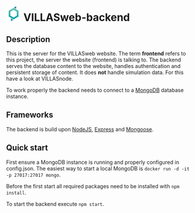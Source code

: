 # <img src="doc/pictures/villas_web.png" width=40 /> VILLASweb-backend

## Description
This is the server for the VILLASweb website. The term __frontend__ refers to this project, the server the website (frontend) is talking to.
The backend serves the database content to the website, handles authentication and persistent storage of content. It does __not__ handle simulation data. For this have a look at VILLASnode.

To work properly the backend needs to connect to a [MongoDB](https://www.mongodb.com) database instance.

## Frameworks
The backend is build upon [NodeJS](https://nodejs.org/en/), [Express](https://expressjs.com) and [Mongoose](http://mongoosejs.com).

## Quick start
First ensure a MongoDB instance is running and properly configured in config.json. The easiest way to start a local MongoDB is `docker run -d -it -p 27017:27017 mongo`.

Before the first start all required packages need to be installed with `npm install`.

To start the backend execute `npm start`.

